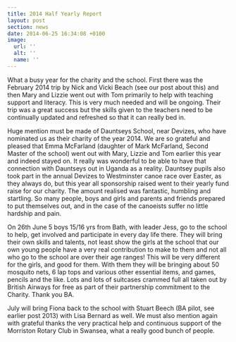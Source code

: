 ```yaml
---
title: 2014 Half Yearly Report
layout: post
section: news
date: 2014-06-25 16:34:08 +0100
image:
  url: ''
  alt: ''
  name: ''
---
```

What a busy year for the charity and the school. First there was the February 2014 trip by Nick and Vicki Beach (see our post about this) and then Mary and Lizzie went out with Tom primarily to help with teaching support and literacy. This is very much needed and will be ongoing. Their trip was a great success but the skills given to the teachers need to be continually updated and refreshed so that it can really bed in.

Huge mention must be made of Dauntseys School, near Devizes, who have nominated us as their charity of the year 2014. We are so grateful and pleased that Emma McFarland (daughter of Mark McFarland, Second Master of the school) went out with Mary, Lizzie and Tom earlier this year and indeed stayed on. It really was wonderful to be able to have that connection with Dauntseys out in Uganda as a reality. Dauntsey pupils also took part in the annual Devizes to Westminster canoe race over Easter, as they always do, but this year all sponsorship raised went to their yearly fund raise for our charity. The amount realised was fantastic, humbling and startling. So many people, boys and girls and parents and friends prepared to put themselves out, and in the case of the canoeists suffer no little hardship and pain.

On 26th June 5 boys 15/16 yrs from Bath, with leader Jess, go to the school to help, get involved and participate in every day life there. They will bring their own skills and talents, not least show the girls at the school that our own young people have a very real contribution to make to them and not all who go to the school are over their age ranges! This will be very different for the girls, and good for them. With them they will be bringing about 50 mosquito nets, 6 lap tops and various other essential items, and games, pencils and the like. Lots and lots of suitcases crammed full all taken out by British Airways for free as part of their partnership commitment to the Charity. Thank you BA.

July will bring Fiona back to the school with Stuart Beech (BA pilot, see earlier post 2013) with Lisa Bernard as well. We must also mention again with grateful thanks the very practical help and continuous support of the Morriston Rotary Club in Swansea, what a really good bunch of people.
